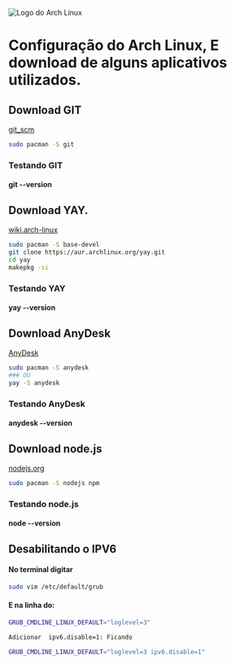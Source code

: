 ![Logo do Arch Linux](https://upload.wikimedia.org/wikipedia/commons/thumb/7/74/Arch_Linux_logo.svg/1280px-Arch_Linux_logo.svg.png "Logo do Arch-Linux")


# Configuração do Arch Linux, E download de alguns aplicativos utilizados.

## Download GIT

[git_scm](https://git-scm.com/)

```sh
sudo pacman -S git
```

### Testando GIT

#### git --version

## Download YAY.

[wiki.arch-linux](https://aur.archlinux.org/packages/yay/)

```sh
sudo pacman -S base-devel
git clone https://aur.archlinux.org/yay.git
cd yay
makepkg -si
```
### Testando YAY

#### yay --version

## Download AnyDesk

[AnyDesk](https://anydesk.com/pt/downloads/linux)

```sh
sudo pacman -S anydesk
### OU
yay -S anydesk
```

### Testando AnyDesk

#### anydesk --version

## Download node.js

[nodejs.org](https://nodejs.org)

```sh
sudo pacman -S nodejs npm
```

### Testando node.js

#### node --version


## Desabilitando o IPV6

#### No terminal digitar 

```sh
sudo vim /etc/default/grub
```

#### E na linha do:

```sh
GRUB_CMDLINE_LINUX_DEFAULT="loglevel=3"

Adicionar  ipv6.disable=1: Ficando

GRUB_CMDLINE_LINUX_DEFAULT="loglevel=3 ipv6.disable=1"

```